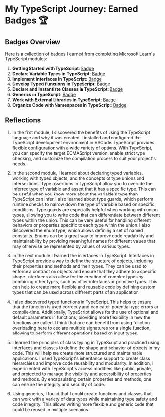 # My TypeScript Journey: Earned Badges 🏆

## Badges Overview

Here is a collection of badges I earned from completing Microsoft Learn's TypeScript modules:

1. **Getting Started with TypeScript**: [Badge](https://learn.microsoft.com/api/achievements/share/en-us/alv0425/8R645S6W?sharingId=31EA8433DACC585)
2. **Declare Variable Types in TypeScript**: [Badge](https://learn.microsoft.com/api/achievements/share/en-us/alv0425/EJ7HBSMP?sharingId=31EA8433DACC585)
3. **Implement Interfaces in TypeScript**: [Badge](https://learn.microsoft.com/api/achievements/share/en-us/alv0425/N79TX2HF?sharingId=31EA8433DACC585)
4. **Develop Typed Functions in TypeScript**: [Badge](https://learn.microsoft.com/api/achievements/share/en-us/alv0425/EJ7WNN2P?sharingId=31EA8433DACC585)
5. **Declare and Instantiate Classes in TypeScript**: [Badge](https://learn.microsoft.com/api/achievements/share/en-us/alv0425/9NST8L2U?sharingId=31EA8433DACC585)
6. **Generics in TypeScript**: [Badge](https://learn.microsoft.com/api/achievements/share/en-us/alv0425/7ENXLXRZ?sharingId=31EA8433DACC585)
7. **Work with External Libraries in TypeScript**: [Badge]()
8. **Organize Code with Namespaces in TypeScript**: [Badge]()

## Reflections

1. In the first module, I discovered the benefits of using the TypeScript language and why it was created. I installed and configured the TypeScript development environment in VSCode. TypeScript provides flexible configuration with a wide variety of options. With TypeScript, you can specify the target ECMAScript version, enable strict type checking, and customize the compilation process to suit your project's needs.

2. In the second module, I learned about declaring typed variables, working with typed objects, and the concepts of type unions and intersections. Type assertions in TypeScript allow you to override the inferred type of variable and assert that it has a specific type. This can be useful when you know more about the variable's type than TypeScript can infer. I also learned about type guards, which perform runtime checks to narrow down the type of variable based on specific conditions. Type guards are especially helpful when working with union types, allowing you to write code that can differentiate between different types within the union. This can be very useful for handling different behaviors or properties specific to each type within the union. I also discovered the enum type, which allows defining a set of named constants. Enums can be a great way to improve code readability and maintainability by providing meaningful names for different values that may otherwise be represented by values of various types. 

3. In the next module I learned the interfaces in TypeScript. Interfaces in TypeScript provide a way to define the structure of objects, including their properties and methods and their types. They can be used to enforce a contract on objects and ensure that they adhere to a specific shape. Interfaces also allow for the creation of complex types by combining other types, such as other interfaces or primitive types. This can help to create more flexible and reusable code by defining custom types that can be used across different parts of an application. 

4. I also discovered typed functions in TypeScript. This helps to ensure that the function is used correctly and can catch potential type errors at compile-time. Additionally, TypeScript allows for the use of optional and default parameters in functions, providing more flexibility in how the functions are called. I think that one can benefit from using function overloading here to declare multiple signatures for a single function, allowing to perform different operations based on input types.

5. I learned the principles of class typing in TypeScript and practiced using interfaces and classes to define the shape and behavior of objects in my code. This will help me create more structured and maintainable applications. I used TypeScript's inheritance support to create class hierarchies and improve code reusability and modularity.  In addition, I experimented with TypeScript's access modifiers like public, private, and protected to manage the visibility and accessibility of properties and methods. By encapsulating certain properties and methods, one can ensure the integrity and security of code.

6. Using generics, I found that I could create functions and classes that can work with a variety of data types while maintaining type safety and code integrity. This allows writing more flexible and generic code that could be reused in multiple scenarios. 



